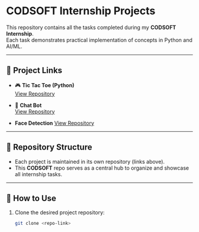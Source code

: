# CODSOFT Internship Projects

This repository contains all the tasks completed during my **CODSOFT Internship**.  
Each task demonstrates practical implementation of concepts in Python and AI/ML.

---

## 🔗 Project Links

- 🎮 **Tic Tac Toe (Python)**  
  [View Repository](https://github.com/yogduttsingh/tic-tac-toe-python-code)

- 🤖 **Chat Bot**  
  [View Repository](https://github.com/yogduttsingh/chat-bot)

-    **Face Detection**
  [View Repository](https://github.com/yogduttsingh/FACE-DETECTION-AND-RECOGNITION)

---

## 📂 Repository Structure
- Each project is maintained in its own repository (links above).
- This **CODSOFT** repo serves as a central hub to organize and showcase all internship tasks.

---

## 🚀 How to Use
1. Clone the desired project repository:
   ```bash
   git clone <repo-link>
